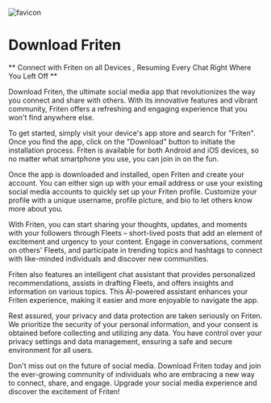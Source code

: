 ![favicon](https://github.com/FritenOfficial/Download/assets/150671886/ba5c3b4e-5e86-4f9e-904c-6737d0db9143)
# Download Friten
** Connect with Friten on all Devices , Resuming Every Chat Right Where You Left Off **

Download Friten, the ultimate social media app that revolutionizes the way you connect and share with others. With its innovative features and vibrant community, Friten offers a refreshing and engaging experience that you won't find anywhere else.

To get started, simply visit your device's app store and search for "Friten". Once you find the app, click on the "Download" button to initiate the installation process. Friten is available for both Android and iOS devices, so no matter what smartphone you use, you can join in on the fun.

Once the app is downloaded and installed, open Friten and create your account. You can either sign up with your email address or use your existing social media accounts to quickly set up your Friten profile. Customize your profile with a unique username, profile picture, and bio to let others know more about you.

With Friten, you can start sharing your thoughts, updates, and moments with your followers through Fleets – short-lived posts that add an element of excitement and urgency to your content. Engage in conversations, comment on others' Fleets, and participate in trending topics and hashtags to connect with like-minded individuals and discover new communities.

Friten also features an intelligent chat assistant that provides personalized recommendations, assists in drafting Fleets, and offers insights and information on various topics. This AI-powered assistant enhances your Friten experience, making it easier and more enjoyable to navigate the app.

Rest assured, your privacy and data protection are taken seriously on Friten. We prioritize the security of your personal information, and your consent is obtained before collecting and utilizing any data. You have control over your privacy settings and data management, ensuring a safe and secure environment for all users.

Don't miss out on the future of social media. Download Friten today and join the ever-growing community of individuals who are embracing a new way to connect, share, and engage. Upgrade your social media experience and discover the excitement of Friten!
